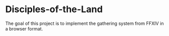 # Disciples-of-the-Land
The goal of this project is to implement the gathering system from FFXIV in a browser format.
